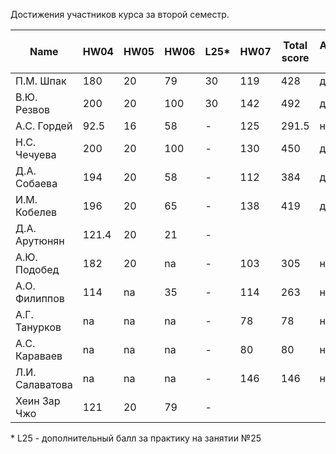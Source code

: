 Достижения участников курса за второй семестр.

| Name            | HW04  | HW05 | HW06 | L25* | HW07 | Total score | Автозачет (балл) | Допуск к зачету | Зачет (балл) |
| --------------- | ----- | ---- | ---- | ---- | ---- | ----------- | ---------------- | --------------- | ------------ |
| П.М. Шпак       | 180   | 20   | 79   | 30   | 119  | 428         | да (9)           | да              |              |
| В.Ю. Резвов     | 200   | 20   | 100  | 30   | 142  | 492         | да (10)          | да              | да (10)      |
| А.С. Гордей     | 92.5  | 16   | 58   | -    | 125  | 291.5       | нет              | да              |              |
| Н.С. Чечуева    | 200   | 20   | 100  | -    | 130  | 450         | да (9)           | да              | да (9)       |
| Д.А. Собаева    | 194   | 20   | 58   | -    | 112  | 384         | да (7)           | да              |              |
| И.М. Кобелев    | 196   | 20   | 65   | -    | 138  | 419         | да (8)           | да              | да (8)       |
| Д.А. Арутюнян   | 121.4 | 20   | 21   | -    |      |             |                  | да              |              |
| А.Ю. Подобед    | 182   | 20   | na   | -    | 103  | 305         | нет              | да              |              |
| А.О. Филиппов   | 114   | na   | 35   | -    | 114  | 263         | нет              | да              |              |
| А.Г. Танурков   | na    | na   | na   | -    | 78   | 78          | нет              | нет             |              |
| А.С. Караваев   | na    | na   | na   | -    | 80   | 80          | нет              | нет             |              |
| Л.И. Салаватова | na    | na   | na   | -    | 146  | 146         | нет              | да              |              |
| Хеин Зар Чжо    | 121   | 20   | 79   | -    |      |             |                  | да              |              |

\* L25 - дополнительный балл за практику на занятии №25

